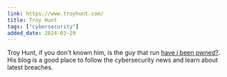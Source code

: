 ```yaml
---
link: https://www.troyhunt.com/
title: Troy Hunt
tags: ["cybersecurity"]
added_date: 2024-03-29
---
```


Troy Hunt, if you don't known him, is the guy that run 
[have i been pwned?](https://haveibeenpwned.com/). His blog is a good place to 
follow the cybersecurity news and learn about latest breaches. 

